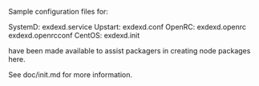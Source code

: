 Sample configuration files for:

SystemD: exdexd.service
Upstart: exdexd.conf
OpenRC:  exdexd.openrc
         exdexd.openrcconf
CentOS:  exdexd.init

have been made available to assist packagers in creating node packages here.

See doc/init.md for more information.
